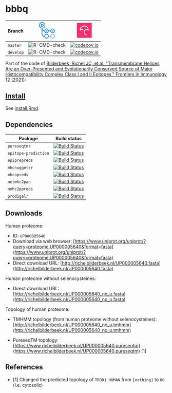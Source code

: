 # bbbq

Branch   |[![GitHub Actions logo](man/figures/GitHubActions.png)](https://github.com/richelbilderbeek/bbbq/actions)| [![Codecov logo](pics/Codecov.png)](https://www.codecov.io)
---------|---------------------------------------------------------------------------------------------------------|------------------------------------------------------------------------------------------------------------------------------------------------------------
`master` |![R-CMD-check](https://github.com/richelbilderbeek/bbbq/workflows/R-CMD-check/badge.svg?branch=master)   |[![codecov.io](https://codecov.io/github/richelbilderbeek/bbbq/coverage.svg?branch=master)](https://codecov.io/github/richelbilderbeek/bbbq?branch=master)
`develop`|![R-CMD-check](https://github.com/richelbilderbeek/bbbq/workflows/R-CMD-check/badge.svg?branch=develop)  |[![codecov.io](https://codecov.io/github/richelbilderbeek/bbbq/coverage.svg?branch=develop)](https://codecov.io/github/richelbilderbeek/bbbq?branch=develop)

Part of the code of [Bilderbeek, Richèl JC, et al. "Transmembrane Helices Are an Over-Presented and Evolutionarily Conserved Source of Major Histocompatibility Complex Class I and II Epitopes." Frontiers in immunology 12 (2021)](https://github.com/richelbilderbeek/bbbq_article):

## [Install](install.Rmd)

See [install.Rmd](install.Rmd).

## Dependencies

Package             |Build status
--------------------|---------------------------------------------------------------------------------------------------------------------------------------------------------------
`pureseqtmr`        |[![Build Status](https://travis-ci.com/richelbilderbeek/pureseqtmr.svg?branch=master)](https://travis-ci.com/richelbilderbeek/pureseqtmr)
`epitope-prediction`|[![Build Status](https://travis-ci.com/jtextor/epitope-prediction.svg?branch=master)](https://travis-ci.com/jtextor/epitope-prediction)
`epiprepreds`       |[![Build Status](https://travis-ci.com/richelbilderbeek/epiprepreds.svg?branch=master)](https://travis-ci.com/richelbilderbeek/epiprepreds)
`mhcnuggetsr`       |[![Build Status](https://travis-ci.com/richelbilderbeek/mhcnuggetsr.svg?branch=master)](https://travis-ci.com/richelbilderbeek/mhcnuggetsr)
`mhcnpreds`         |[![Build Status](https://travis-ci.com/richelbilderbeek/mhcnpreds.svg?branch=master)](https://travis-ci.com/richelbilderbeek/mhcnpreds)
`netmhc2pan`        |[![Build Status](https://travis-ci.com/richelbilderbeek/netmhc2pan.svg?branch=master)](https://travis-ci.com/richelbilderbeek/netmhc2pan)
`nmhc2ppreds`       |[![Build Status](https://travis-ci.com/richelbilderbeek/nmhc2ppreds.svg?branch=master)](https://travis-ci.com/richelbilderbeek/nmhc2ppreds)
`prodigalr`         |[![Build Status](https://travis-ci.com/richelbilderbeek/prodigalr.svg?branch=master)](https://travis-ci.com/richelbilderbeek/prodigalr)

## Downloads

Human proteome: 
 * ID: `UP000005640`
 * Download via web browser: [https://www.uniprot.org/uniprot/?query=proteome:UP000005640&format=fasta](https://www.uniprot.org/uniprot/?query=proteome:UP000005640&format=fasta)
 * Direct download URL: [http://richelbilderbeek.nl/UP000005640.fasta](http://richelbilderbeek.nl/UP000005640.fasta)

Human proteome without selenocysteines: 
 * Direct download URL: [http://richelbilderbeek.nl/UP000005640_no_u.fasta](http://richelbilderbeek.nl/UP000005640_no_u.fasta)

Topology of human proteome: 

 * TMHMM topology (from human proteome without selenocysteines): [http://richelbilderbeek.nl/UP000005640_no_u.tmhmm](http://richelbilderbeek.nl/UP000005640_no_u.tmhmm)

 * PureseqTM topology: [https://www.richelbilderbeek.nl/UP000005640.pureseqtm](https://www.richelbilderbeek.nl/UP000005640.pureseqtm) [1]

## References

 * [1] Changed the predicted topology of `TRDD1_HUMAN` from `[nothing]` to `00` (i.e. cytosolic)
